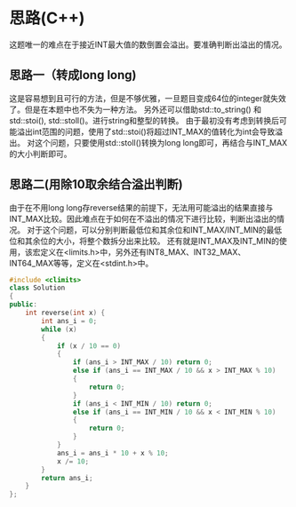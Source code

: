 # 思路(C++)

这题唯一的难点在于接近INT最大值的数倒置会溢出。要准确判断出溢出的情况。
## 思路一（转成long long)
这是容易想到且可行的方法，但是不够优雅，一旦题目变成64位的integer就失效了。但是在本题中也不失为一种方法。
另外还可以借助std::to_string() 和 std::stoi(), std::stoll()。进行string和整型的转换。
由于最初没有考虑到转换后可能溢出int范围的问题，使用了std::stoi()将超过INT_MAX的值转化为int会导致溢出。
对这个问题，只要使用std::stoll()转换为long long即可，再结合与INT_MAX的大小判断即可。

## 思路二(用除10取余结合溢出判断)
由于在不用long long存reverse结果的前提下，无法用可能溢出的结果直接与INT_MAX比较。因此难点在于如何在不溢出的情况下进行比较，判断出溢出的情况。
对于这个问题，可以分别判断最低位和其余位和INT_MAX/INT_MIN的最低位和其余位的大小，将整个数拆分出来比较。
还有就是INT_MAX及INT_MIN的使用，该宏定义在<limits.h>中，另外还有INT8_MAX、INT32_MAX、INT64_MAX等等，定义在<stdint.h>中。
```cpp
#include <climits>
class Solution
{
public:
	int reverse(int x) {
		int ans_i = 0;
		while (x)
		{
			if (x / 10 == 0)
			{
				if (ans_i > INT_MAX / 10) return 0;
				else if (ans_i == INT_MAX / 10 && x > INT_MAX % 10)
				{
					return 0;
				}
				if (ans_i < INT_MIN / 10) return 0;
				else if (ans_i == INT_MIN / 10 && x < INT_MIN % 10)
				{
					return 0;
				}
			}
			ans_i = ans_i * 10 + x % 10;
			x /= 10;
		}
		return ans_i;
	}
};
```